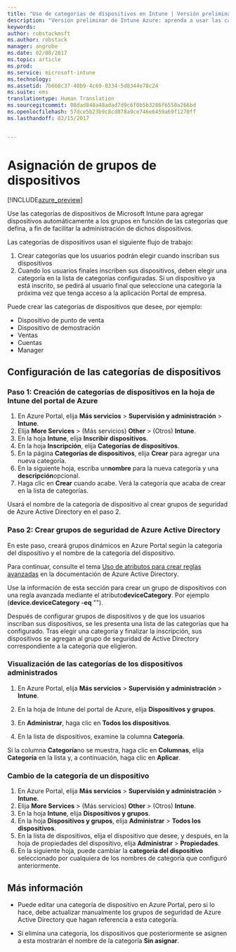 ```yaml
---
title: "Uso de categorías de dispositivos en Intune | Versión preliminar de Intune Azure | Microsoft Docs"
description: "Versión preliminar de Intune Azure: aprenda a usar las categorías de dispositivos que los usuarios pueden elegir cuando inscriben sus dispositivos en Intune."
keywords: 
author: robstackmsft
ms.author: robstack
manager: angrobe
ms.date: 02/08/2017
ms.topic: article
ms.prod: 
ms.service: microsoft-intune
ms.technology: 
ms.assetid: 7b668c37-40b9-4c69-8334-5d8344e78c24
ms.suite: ems
translationtype: Human Translation
ms.sourcegitcommit: 08dad848a48adad7d9c6f0b5b3286f6550a266bd
ms.openlocfilehash: 57dce5b23b9c8cd878a9ce746e6459a69f1270ff
ms.lasthandoff: 02/15/2017


---
```


# <a name="map-device-groups"></a>Asignación de grupos de dispositivos


[!INCLUDE[azure_preview](../includes/azure_preview.md)]

Use las categorías de dispositivos de Microsoft Intune para agregar dispositivos automáticamente a los grupos en función de las categorías que defina, a fin de facilitar la administración de dichos dispositivos.

Las categorías de dispositivos usan el siguiente flujo de trabajo:
1.    Crear categorías que los usuarios podrán elegir cuando inscriban sus dispositivos
4.    Cuando los usuarios finales inscriben sus dispositivos, deben elegir una categoría en la lista de categorías configuradas. Si un dispositivo ya está inscrito, se pedirá al usuario final que seleccione una categoría la próxima vez que tenga acceso a la aplicación Portal de empresa.


Puede crear las categorías de dispositivos que desee, por ejemplo:
- Dispositivo de punto de venta
- Dispositivo de demostración
- Ventas
- Cuentas
- Manager

## <a name="how-to-configure-device-categories"></a>Configuración de las categorías de dispositivos

### <a name="step-1---create-device-categories-in-the-intune-blade-of-the-azure-portal"></a>Paso 1: Creación de categorías de dispositivos en la hoja de Intune del portal de Azure
1. En Azure Portal, elija **Más servicios** > **Supervisión y administración** > **Intune**.
2. Elija **More Services** >  (Más servicios) **Other** >  (Otros) **Intune**.
3. En la hoja **Intune**, elija **Inscribir dispositivos**.
3. En la hoja **Inscripción**, elija **Categorías de dispositivos**.
4. En la página **Categorías de dispositivos**, elija **Crear** para agregar una nueva categoría.
5. En la siguiente hoja, escriba un**nombre** para la nueva categoría y una **descripción**opcional.
6. Haga clic en **Crear** cuando acabe. Verá la categoría que acaba de crear en la lista de categorías.

Usará el nombre de la categoría de dispositivo al crear grupos de seguridad de Azure Active Directory en el paso 2.

### <a name="step-2---create-azure-active-directory-security-groups"></a>Paso 2: Crear grupos de seguridad de Azure Active Directory
En este paso, creará grupos dinámicos en Azure Portal según la categoría del dispositivo y el nombre de la categoría del dispositivo.

Para continuar, consulte el tema [Uso de atributos para crear reglas avanzadas](https://azure.microsoft.com/documentation/articles/active-directory-accessmanagement-groups-with-advanced-rules/#using-attributes-to-create-rules-for-device-objects) en la documentación de Azure Active Directory. 

Use la información de esta sección para crear un grupo de dispositivos con una regla avanzada mediante el atributo**deviceCategory**. Por ejemplo (**device.deviceCategory -eq** "*<the device category name you got from the Intune portal>*").

Después de configurar grupos de dispositivos y de que los usuarios inscriban sus dispositivos, se les presenta una lista de las categorías que ha configurado. Tras elegir una categoría y finalizar la inscripción, sus dispositivos se agregan al grupo de seguridad de Active Directory correspondiente a la categoría que eligieron.

### <a name="how-to-view-the-categories-of-devices-you-manage"></a>Visualización de las categorías de los dispositivos administrados

1.    En Azure Portal, elija **Más servicios** > **Supervisión y administración** > **Intune**.

2. En la hoja de Intune del portal de Azure, elija **Dispositivos y grupos**.

3.    En **Administrar**, haga clic en **Todos los dispositivos**.

4.    En la lista de dispositivos, examine la columna **Categoría**.

Si la columna **Categoría**no se muestra, haga clic en **Columnas**, elija **Categoría** en la lista y, a continuación, haga clic en **Aplicar**.

### <a name="to-change-the-category-of-a-device"></a>Cambio de la categoría de un dispositivo

1. En Azure Portal, elija **Más servicios** > **Supervisión y administración** > **Intune**.
2. Elija **More Services** >  (Más servicios) **Other** >  (Otros) **Intune**.
3. En la hoja **Intune**, elija **Dispositivos y grupos**.
4. En la hoja **Dispositivos y grupos**, elija **Administrar** > **Todos los dispositivos**.
5. En la lista de dispositivos, elija el dispositivo que desee, y después, en la hoja de propiedades del dispositivo, elija **Administrar** > **Propiedades**.
6. En la siguiente hoja, puede cambiar la **categoría del dispositivo** seleccionado por cualquiera de los nombres de categoría que configuró anteriormente.



## <a name="further-information"></a>Más información
- Puede editar una categoría de dispositivo en Azure Portal, pero si lo hace, debe actualizar manualmente los grupos de seguridad de Azure Active Directory que hagan referencia a esta categoría.

- Si elimina una categoría, los dispositivos que posteriormente se asignen a esta mostrarán el nombre de la categoría **Sin asignar**.



